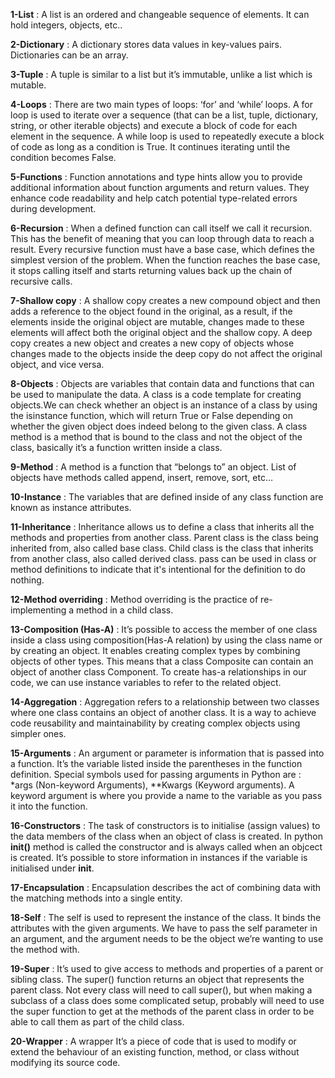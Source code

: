 **1-List** : A list is an ordered and changeable sequence of elements. It can hold integers, objects, etc.. 

**2-Dictionary** : A dictionary stores data values in key-values pairs. Dictionaries can be an array.

**3-Tuple**  : A tuple is similar to a list but it’s immutable, unlike a list which is mutable.

**4-Loops** : There are two main types of loops: ‘for’ and ‘while’ loops. 
A for loop is used to iterate over a sequence (that can be a list, tuple, dictionary, string, or other iterable objects) and execute a block of code for each element in the sequence.
A while loop is used to repeatedly execute a block of code as long as a condition is True. It continues iterating until the condition becomes False.

**5-Functions** : Function annotations and type hints allow you to provide additional information about function arguments and return values. They enhance code readability and help catch potential type-related errors during development. 

**6-Recursion** : When a defined function can call itself we call it recursion. This has the benefit of meaning that you can loop through data to reach a result. Every recursive function must have a base case, which defines the simplest version of the problem. When the function reaches the base case, it stops calling itself and starts returning values back up the chain of recursive calls.

**7-Shallow copy** : A shallow copy creates a new compound object and then adds a reference to the object found in the original, as a result, if the elements inside the original object are mutable, changes made to these elements will affect both the original object and the shallow copy. A deep copy creates a new object and creates a new copy of objects whose changes made to the objects inside the deep copy do not affect the original object, and vice versa. 

**8-Objects** : Objects are variables that contain data and functions that can be used to manipulate the data. A class is a code template for creating objects.We can check whether an object is an instance of a class by using the isinstance function, which will return True or False depending on whether the given object does indeed belong to the given class. A class method is a method that is bound to the class and not the object of the class, basically it’s a function written inside a class. 

**9-Method** : A method is a function that “belongs to” an object. List of objects have methods called append, insert, remove, sort, etc…

**10-Instance** : The variables that are defined inside of any class function are known as instance attributes.

**11-Inheritance** : Inheritance allows us to define a class that inherits all the methods and properties from another class. Parent class is the class being inherited from, also called base class. Child class is the class that inherits from another class, also called derived class. pass can be used in class or method definitions to indicate that it's intentional for the definition to do nothing. 

**12-Method overriding** : Method overriding is the practice of re-implementing a method in a child class. 

**13-Composition (Has-A)** : It’s possible to access the member of one class inside a class using composition(Has-A relation) by using the class name or by creating an object. It enables creating complex types by combining objects of other types. This means that a class Composite can contain an object of another class Component. 
To create has-a relationships in our code, we can use instance variables to refer to the related object.

**14-Aggregation** : Aggregation refers to a relationship between two classes where one class contains an object of another class. It is a way to achieve code reusability and maintainability by creating complex objects using simpler ones. 

**15-Arguments** :  An argument or parameter is information that is passed into a function. It’s the variable listed inside the parentheses in the function definition. Special symbols used for passing arguments in Python are : *args (Non-keyword Arguments), **Kwargs (Keyword arguments). A keyword argument is where you provide a name to the variable as you pass it into the function. 

**16-Constructors** : The task of constructors is to initialise (assign values) to the data members of the class when an object of class is created. In python __init()__ method is called the constructor and is always called when an objcect is created. It’s possible to store information in instances if the variable is initialised under __init__.  

**17-Encapsulation** : Encapsulation describes the act of combining data with the matching methods into a single entity.

**18-Self** : The self is used to represent the instance of the class. It binds the attributes with the given arguments. We have to pass the self parameter in an argument, and the argument needs to be the object we’re wanting to use the method with. 

**19-Super** : It’s used to give access to methods and properties of a parent or sibling class. The super() function returns an object that represents the parent class. Not every class will need to call super(), but when making a subclass of a class does some complicated setup, probably will need to use the super function to get at the methods of the parent class in order to be able to call them as part of the child class. 

**20-Wrapper** : A wrapper It’s a piece of code that is used to modify or extend the behaviour of an existing function, method, or class without modifying its source code.

